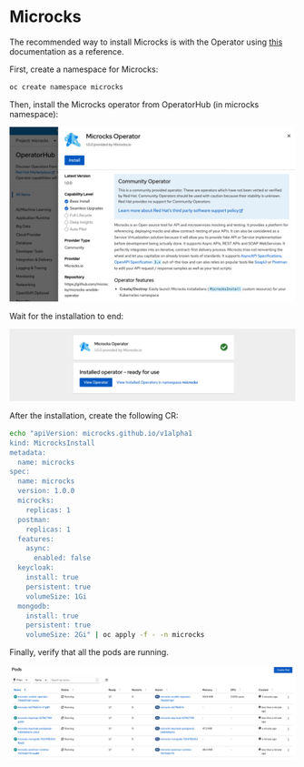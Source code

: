 # Microcks

The recommended way to install Microcks is with the Operator using [this](https://microcks.io/documentation/installing/operator/) documentation as a reference.

First, create a namespace for Microcks:

```bash
oc create namespace microcks
```

Then, install the Microcks operator from OperatorHub (in microcks namespace):

![microcks](./images/microcks1.png)

Wait for the installation to end:

![microcks](./images/microcks2.png)

After the installation, create the following CR:

```bash
echo "apiVersion: microcks.github.io/v1alpha1
kind: MicrocksInstall
metadata:
  name: microcks
spec:
  name: microcks
  version: 1.0.0
  microcks:
    replicas: 1
  postman:
    replicas: 1
  features:
    async:
      enabled: false
  keycloak:
    install: true
    persistent: true
    volumeSize: 1Gi
  mongodb:
    install: true
    persistent: true
    volumeSize: 2Gi" | oc apply -f - -n microcks
```

Finally, verify that all the pods are running.

![microcks](./images/microcks3.png)

